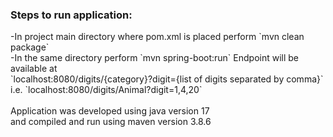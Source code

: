 <h3>Steps to run application:</h3>
-In project main directory where pom.xml is placed perform `mvn clean package` <br>
-In the same directory perform `mvn spring-boot:run`
Endpoint will be available at <br>
`localhost:8080/digits/{category}?digit={list of digits separated by comma}`<br>
i.e. `localhost:8080/digits/Animal?digit=1,4,20`
<br>
<br>
Application was developed using java version 17 <br>
and compiled and run using maven version 3.8.6  

